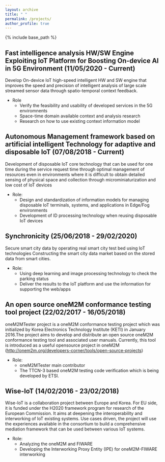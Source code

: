 ```yaml
---
layout: archive
title: " "
permalink: /projects/
author_profile: true
---
```


{% include base_path %}

## Fast intelligence analysis HW/SW Engine Exploiting IoT Platform for Boosting On-device AI in 5G Environment (11/05/2020 - Current)
Develop On-device IoT high-speed intelligent HW and SW engine that improves the speed and precision of intelligent analysis of large scale streamed sensor data through spatio-temporal context feedback.

* Role
  * Verify the feasibility and usability of developed services in the 5G enviromnents
  * Space-time domain available context and analysis research
  * Research on how to use existing context information model

## Autonomous Management framework based on artificial intelligent Technology for adaptive and disposable IoT (07/08/2018 - Current)
Development of disposable IoT core technology that can be used for one time during the service request time through optimal management of resources even in environments where it is difficult to obtain detailed sensing of physical space and collection through microminiaturization and low cost of IoT devices

 * Role:
   * Design and standardization of information models for managing disposable IoT terminals, systems, and applications in Edge/Fog environments
   * Development of ID processing technology when reusing disposable IoT devices


## Synchronicity (25/06/2018 - 29/02/2020)
Secure smart city data by operating real smart city test bed using IoT technologies Constructing the smart city data market based on the stored data from smart cities.

 * Role:
   * Using deep learning and image processing technology to check the parking status
   * Deliver the results to the IoT platform and use the information for supporting the web/apps


## An open source oneM2M conformance testing tool project (22/02/2017 - 16/05/2018)
oneM2MTester project is a oneM2M conformance testing project which was initialized by Korea Electronics Technology Institute (KETI) in January 2016.The project aims to develop and distribute an open source oneM2M conformance testing tool and associated user manuals. Currently, this tool is introduced as a useful opensource project in oneM2M (http://onem2m.org/developers-corner/tools/open-source-projects)

 * Role:
   * oneM2MTester main contributor
   * The TTCN-3 based oneM2M testing code verification which is being developed by ETSI.


## Wise-IoT (14/02/2016 - 23/02/2018)
Wise-IoT is a collaboration project between Europe and Korea. For EU side, it is funded under the H2020 framework program for research of the European Commission. It aims at deepening the interoperability and interworking of IoT existing systems. Use cases driven, the project will use the experiences available in the consortium to build a comprehensive mediation framework that can be used between various IoT systems.

  * Role:
    * Analyzing the oneM2M and FIWARE
    * Developing the Interworking Proxy Entity (IPE) for oneM2M-FIWARE interworking
